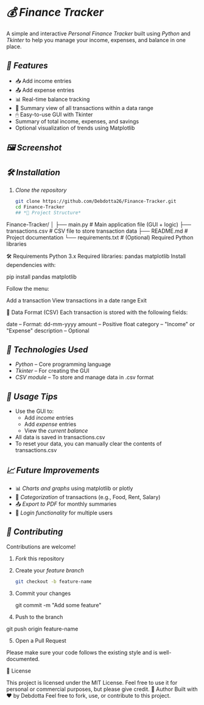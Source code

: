 # *💰 Finance Tracker*

A simple and interactive *Personal Finance Tracker* built using *Python* and *Tkinter* to help you manage your income, expenses, and balance in one place.

## *🚀 Features*

- 📥 Add income entries  
- 📤 Add expense entries  
- 📊 Real-time balance tracking  
- 🧾 Summary view of all transactions within a data range  
- 🖱 Easy-to-use GUI with Tkinter
- Summary of total income, expenses, and savings
- Optional visualization of trends using Matplotlib



## *🖼 Screenshot*



## *🛠 Installation*

1. *Clone the repository*
   ```bash
   git clone https://github.com/Debdotta26/Finance-Tracker.git
   cd Finance-Tracker
   ## *📂 Project Structure*

Finance-Tracker/ │
├── main.py   # Main application file (GUI + logic)
├── transactions.csv  # CSV file to store transaction data 
├── README.md          # Project documentation
└── requirements.txt   # (Optional) Required Python libraries

🛠️ Requirements
Python 3.x
Required libraries:
pandas
matplotlib
Install dependencies with:

pip install pandas matplotlib

Follow the menu:

Add a transaction
View transactions in a date range
Exit

📝 Data Format (CSV)
Each transaction is stored with the following fields:

date – Format: dd-mm-yyyy
amount – Positive float
category – "Income" or "Expense"
description – Optional

## *🔧 Technologies Used*

- *Python* – Core programming language
- *Tkinter* – For creating the GUI
- *CSV module* – To store and manage data in .csv format

## *📌 Usage Tips*

- Use the GUI to:
  - Add *income* entries
  - Add *expense* entries
  - View the *current balance*
- All data is saved in transactions.csv
- To reset your data, you can manually clear the contents of transactions.csv


## *📈 Future Improvements*

- 📊 *Charts and graphs* using matplotlib or plotly
- 📁 *Categorization* of transactions (e.g., Food, Rent, Salary)
- 📤 *Export to PDF* for monthly summaries
- 🔐 *Login functionality* for multiple users


## *🤝 Contributing*

Contributions are welcome!

1. *Fork* this repository
2. Create your *feature branch*  
   ```bash
   git checkout -b feature-name

3. Commit your changes

    git commit -m "Add some feature"


4. Push to the branch

git push origin feature-name


5. Open a Pull Request



Please make sure your code follows the existing style and is well-documented.



📄 License

This project is licensed under the MIT License.
Feel free to use it for personal or commercial purposes, but please give credit.
🙌 Author
Built with ❤️ by Debdotta
Feel free to fork, use, or contribute to this project.
